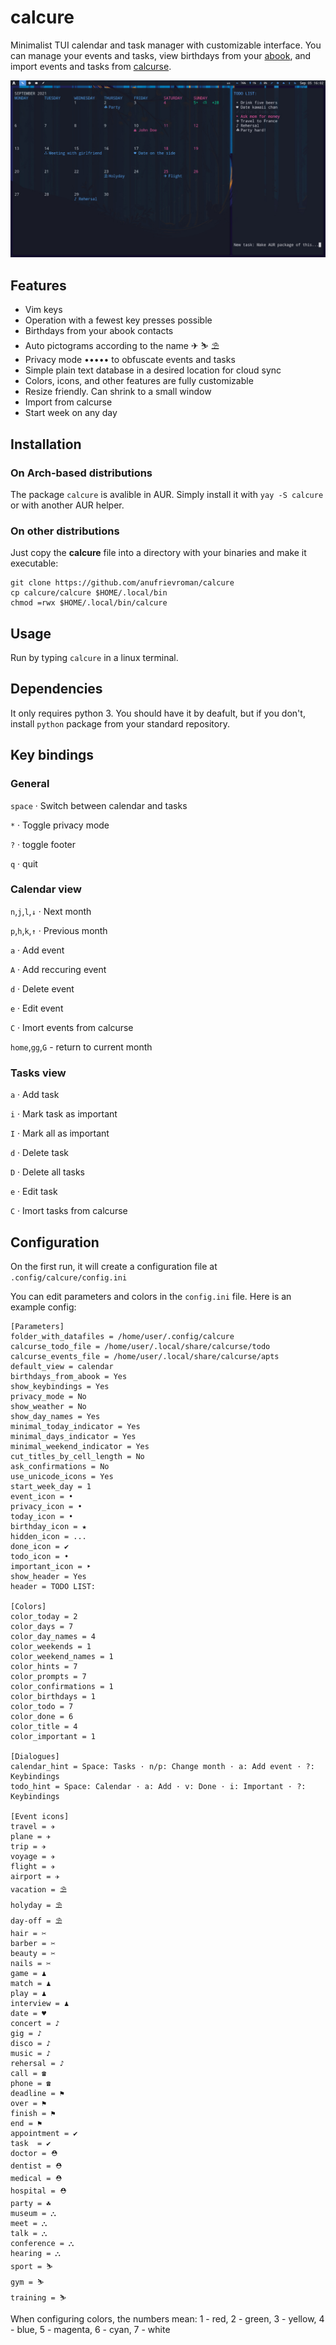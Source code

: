 # calcure

Minimalist TUI calendar and task manager with customizable interface. You can manage your events and tasks, view birthdays from your [abook](https://abook.sourceforge.io/), and import events and tasks from [calcurse](https://github.com/lfos/calcurse).

![screenshot](screenshot.jpeg)

## Features

- Vim keys
- Operation with a fewest key presses possible
- Birthdays from your abook contacts
- Auto pictograms according to the name ✈ ⛷ ⛱
- Privacy mode ••••• to obfuscate events and tasks
- Simple plain text database in a desired location for cloud sync
- Colors, icons, and other features are fully customizable
- Resize friendly. Can shrink to a small window
- Import from calcurse
- Start week on any day


## Installation

### On Arch-based distributions

The package `calcure` is avalible in AUR. Simply install it with `yay -S calcure` or with another AUR helper.

### On other distributions

Just copy the **calcure** file into a directory with your binaries and make it executable:

```
git clone https://github.com/anufrievroman/calcure
cp calcure/calcure $HOME/.local/bin
chmod =rwx $HOME/.local/bin/calcure
```

## Usage

Run by typing `calcure` in a linux terminal.

## Dependencies

It only requires python 3. You should have it by deafult, but if you don't, install `python` package from your standard repository.

## Key bindings

### General

`space` · Switch between calendar and tasks

`*` · Toggle privacy mode

`?` · toggle footer

`q` · quit


### Calendar view

`n`,`j`,`l`,`↓`  · Next month

`p`,`h`,`k`,`↑` · Previous month

`a` · Add event

`A` · Add reccuring event

`d` · Delete event

`e` · Edit event

`C` · Imort events from calcurse

`home`,`gg`,`G` - return to current month


### Tasks view

`a` · Add task

`i` · Mark task as important

`I` · Mark all as important

`d` · Delete task

`D` · Delete all tasks

`e` · Edit task

`C` · Imort tasks from calcurse


## Configuration

On the first run, it will create a configuration file at `.config/calcure/config.ini`

You can edit parameters and colors in the `config.ini` file. Here is an example config:

```
[Parameters]
folder_with_datafiles = /home/user/.config/calcure
calcurse_todo_file = /home/user/.local/share/calcurse/todo
calcurse_events_file = /home/user/.local/share/calcurse/apts
default_view = calendar
birthdays_from_abook = Yes
show_keybindings = Yes
privacy_mode = No
show_weather = No
show_day_names = Yes
minimal_today_indicator = Yes
minimal_days_indicator = Yes
minimal_weekend_indicator = Yes
cut_titles_by_cell_length = No
ask_confirmations = No
use_unicode_icons = Yes
start_week_day = 1
event_icon = •
privacy_icon = •
today_icon = •
birthday_icon = ★
hidden_icon = ...
done_icon = ✔
todo_icon = •
important_icon = ‣
show_header = Yes
header = TODO LIST:

[Colors]
color_today = 2
color_days = 7
color_day_names = 4
color_weekends = 1
color_weekend_names = 1
color_hints = 7
color_prompts = 7
color_confirmations = 1
color_birthdays = 1
color_todo = 7
color_done = 6
color_title = 4
color_important = 1

[Dialogues]
calendar_hint = Space: Tasks · n/p: Change month · a: Add event · ?: Keybindings
todo_hint = Space: Calendar · a: Add · v: Done · i: Important · ?: Keybindings

[Event icons]
travel = ✈
plane = ✈
trip = ✈
voyage = ✈
flight = ✈
airport = ✈
vacation = ⛱
holyday = ⛱
day-off = ⛱
hair = ✂
barber = ✂
beauty = ✂
nails = ✂
game = ♟
match = ♟
play = ♟
interview = ♟
date = ♥
concert = ♪
gig = ♪
disco = ♪
music = ♪
rehersal = ♪
call = ☎
phone = ☎
deadline = ⚑
over = ⚑
finish = ⚑
end = ⚑
appointment = ✔
task  = ✔
doctor = ⛑
dentist = ⛑
medical = ⛑
hospital = ⛑
party = ☘
museum = ⛬
meet = ⛬
talk = ⛬
conference = ⛬
hearing = ⛬
sport = ⛷
gym = ⛷
training = ⛷

```
When configuring colors, the numbers mean: 1 - red, 2 - green, 3 - yellow, 4 - blue, 5 - magenta, 6 - cyan, 7 - white

